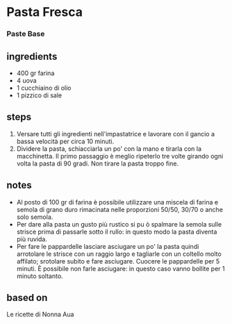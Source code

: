 



# Pasta Fresca
  
### Paste Base
## ingredients
  
* 400 gr farina  
* 4 uova  
* 1 cucchiaino di olio  
* 1 pizzico di sale
## steps
  
1. Versare tutti gli ingredienti nell'impastatrice e lavorare con il gancio a bassa velocità per circa 10 minuti.  
1. Dividere la pasta, schiacciarla un po' con la mano e tirarla con la macchinetta. Il primo passaggio è meglio ripeterlo tre volte girando ogni volta la pasta di 90 gradi. Non tirare la pasta troppo fine.
## notes
  
* Al posto di 100 gr di farina è possibile utilizzare una miscela di farina e semola di grano duro rimacinata nelle proporzioni 50/50, 30/70 o anche solo semola.   
* Per dare alla pasta un gusto più rustico si pu ò spalmare la semola sulle strisce prima di passarle sotto il rullo: in questo modo la pasta diventa più ruvida.  
* Per fare le pappardelle lasciare asciugare un po' la pasta quindi arrotolare le strisce con un raggio largo e tagliarle con un coltello molto affilato; srotolare subito e fare asciugare. Cuocere le pappardelle per 5 minuti. È possibile non farle asciugare: in questo caso vanno bollite per 1 minuto soltanto.
## based on
  
Le ricette di Nonna Aua